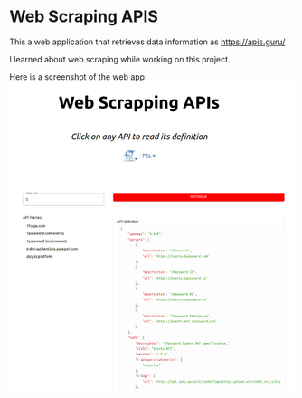 # Web Scraping APIS
This a web application that retrieves data information as https://apis.guru/ 

I learned about web scraping while working on this project.

Here is a screenshot of the web app:
![image](web_scraping_apis.png)

